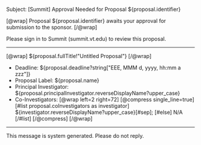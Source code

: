 Subject: [Summit] Approval Needed for Proposal ${proposal.identifier}

[@wrap]
Proposal ${proposal.identifier} awaits your approval for submission to the sponsor.
[/@wrap]

Please sign in to Summit (summit.vt.edu) to review this proposal.

------------------------------------------------------------------------
[@wrap]
${proposal.fullTitle!"Untitled Proposal"}
[/@wrap]

* Deadline: 
  ${proposal.deadline?string["EEE, MMM d, yyyy, hh:mm a zzz"]}
* Proposal Label: 
  ${proposal.name}
* Principal Investigator: 
  ${proposal.principalInvestigator.reverseDisplayName?upper_case}
* Co-Investigators: 
  [@wrap left=2 right=72]
  [@compress single_line=true]
  [#list proposal.coInvestigators as investigator]
  ${investigator.reverseDisplayName?upper_case}[#sep];
  [#else] N/A
  [/#list]
  [/@compress]
  [/@wrap]

------------------------------------------------------------------------
This message is system generated. 
Please do not reply.
